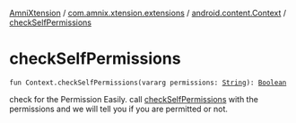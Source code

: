 [AmniXtension](../../index.md) / [com.amnix.xtension.extensions](../index.md) / [android.content.Context](index.md) / [checkSelfPermissions](./check-self-permissions.md)

# checkSelfPermissions

`fun Context.checkSelfPermissions(vararg permissions: `[`String`](https://kotlinlang.org/api/latest/jvm/stdlib/kotlin/-string/index.html)`): `[`Boolean`](https://kotlinlang.org/api/latest/jvm/stdlib/kotlin/-boolean/index.html)

check for the Permission Easily. call [checkSelfPermissions](./check-self-permissions.md) with the permissions and we will tell you if you are permitted or not.

